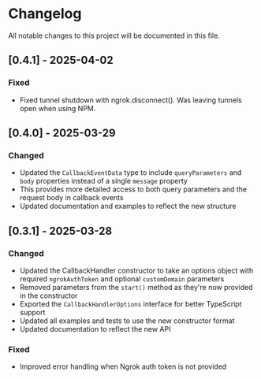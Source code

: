# Changelog

All notable changes to this project will be documented in this file.

## [0.4.1] - 2025-04-02

### Fixed
- Fixed tunnel shutdown with ngrok.disconnect(). Was leaving tunnels open when using NPM.

## [0.4.0] - 2025-03-29

### Changed
- Updated the `CallbackEventData` type to include `queryParameters` and `body` properties instead of a single `message` property
- This provides more detailed access to both query parameters and the request body in callback events
- Updated documentation and examples to reflect the new structure

## [0.3.1] - 2025-03-28

### Changed
- Updated the CallbackHandler constructor to take an options object with required `ngrokAuthToken` and optional `customDomain` parameters
- Removed parameters from the `start()` method as they're now provided in the constructor
- Exported the `CallbackHandlerOptions` interface for better TypeScript support
- Updated all examples and tests to use the new constructor format
- Updated documentation to reflect the new API

### Fixed
- Improved error handling when Ngrok auth token is not provided
